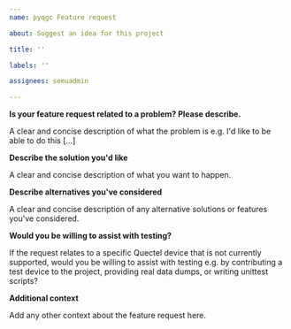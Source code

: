 ```yaml
---
name: pyqgc Feature request

about: Suggest an idea for this project

title: ''

labels: ''

assignees: semuadmin

---
```


**Is your feature request related to a problem? Please describe.**

A clear and concise description of what the problem is e.g. I'd like to be able to do this [...]

**Describe the solution you'd like**

A clear and concise description of what you want to happen.

**Describe alternatives you've considered**

A clear and concise description of any alternative solutions or features you've considered.

**Would you be willing to assist with testing?**

If the request relates to a specific Quectel device that is not currently supported, would you be willing to assist with testing e.g. by contributing a test device to the project, providing real data dumps, or writing unittest scripts?

**Additional context**

Add any other context about the feature request here.
